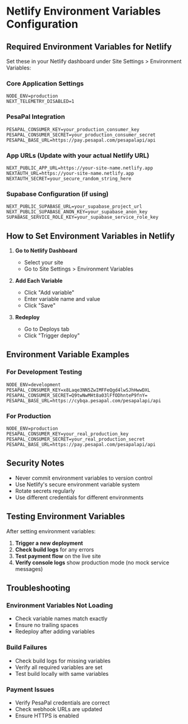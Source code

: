 # Netlify Environment Variables Configuration

## Required Environment Variables for Netlify

Set these in your Netlify dashboard under Site Settings > Environment Variables:

### Core Application Settings
```
NODE_ENV=production
NEXT_TELEMETRY_DISABLED=1
```

### PesaPal Integration
```
PESAPAL_CONSUMER_KEY=your_production_consumer_key
PESAPAL_CONSUMER_SECRET=your_production_consumer_secret
PESAPAL_BASE_URL=https://pay.pesapal.com/pesapalapi/api
```

### App URLs (Update with your actual Netlify URL)
```
NEXT_PUBLIC_APP_URL=https://your-site-name.netlify.app
NEXTAUTH_URL=https://your-site-name.netlify.app
NEXTAUTH_SECRET=your_secure_random_string_here
```

### Supabase Configuration (if using)
```
NEXT_PUBLIC_SUPABASE_URL=your_supabase_project_url
NEXT_PUBLIC_SUPABASE_ANON_KEY=your_supabase_anon_key
SUPABASE_SERVICE_ROLE_KEY=your_supabase_service_role_key
```

## How to Set Environment Variables in Netlify

1. **Go to Netlify Dashboard**
   - Select your site
   - Go to Site Settings > Environment Variables

2. **Add Each Variable**
   - Click "Add variable"
   - Enter variable name and value
   - Click "Save"

3. **Redeploy**
   - Go to Deploys tab
   - Click "Trigger deploy"

## Environment Variable Examples

### For Development Testing
```
NODE_ENV=development
PESAPAL_CONSUMER_KEY=x8Laqe3NN5ZwIMFFeQgd4lwSJhHwwDXL
PESAPAL_CONSUMER_SECRET=Q9twNwMHt8a03lFfODhnteP9fnY=
PESAPAL_BASE_URL=https://cybqa.pesapal.com/pesapalapi/api
```

### For Production
```
NODE_ENV=production
PESAPAL_CONSUMER_KEY=your_real_production_key
PESAPAL_CONSUMER_SECRET=your_real_production_secret
PESAPAL_BASE_URL=https://pay.pesapal.com/pesapalapi/api
```

## Security Notes

- Never commit environment variables to version control
- Use Netlify's secure environment variable system
- Rotate secrets regularly
- Use different credentials for different environments

## Testing Environment Variables

After setting environment variables:

1. **Trigger a new deployment**
2. **Check build logs** for any errors
3. **Test payment flow** on the live site
4. **Verify console logs** show production mode (no mock service messages)

## Troubleshooting

### Environment Variables Not Loading
- Check variable names match exactly
- Ensure no trailing spaces
- Redeploy after adding variables

### Build Failures
- Check build logs for missing variables
- Verify all required variables are set
- Test build locally with same variables

### Payment Issues
- Verify PesaPal credentials are correct
- Check webhook URLs are updated
- Ensure HTTPS is enabled
